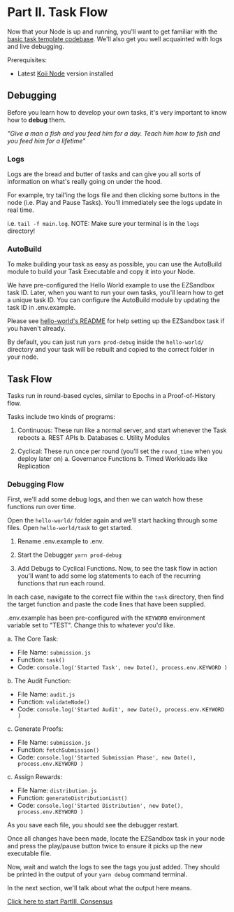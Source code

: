 # Part II. Task Flow

Now that your Node is up and running, you'll want to get familiar with the [basic task template codebase](./hello-world/). We'll also get you well acquainted with logs and live debugging.

Prerequisites:

- Latest [Koii Node](https://koii.network) version installed

## Debugging

Before you learn how to develop your own tasks, it's very important to know how to **debug** them.

_"Give a man a fish and you feed him for a day. Teach him how to fish and you feed him for a lifetime"_

### Logs

Logs are the bread and butter of tasks and can give you all sorts of information on what's really going on under the hood.

For example, try tail'ing the logs file and then clicking some buttons in the node (i.e. Play and Pause Tasks). You'll immediately see the logs update in real time.

i.e. `tail -f main.log`. NOTE: Make sure your terminal is in the `logs` directory!

### AutoBuild

To make building your task as easy as possible, you can use the AutoBuild module to build your Task Executable and copy it into your Node.

We have pre-configured the Hello World example to use the EZSandbox task ID. Later, when you want to run your own tasks, you'll learn how to get a unique task ID. You can configure the AutoBuild module by updating the task ID in .env.example.

Please see [hello-world's README](./hello-world/README.md) for help setting up the EZSandbox task if you haven't already.

By default, you can just run `yarn prod-debug` inside the `hello-world/` directory and your task will be rebuilt and copied to the correct folder in your node.

## Task Flow

Tasks run in round-based cycles, similar to Epochs in a Proof-of-History flow.

Tasks include two kinds of programs:

1. Continuous: These run like a normal server, and start whenever the Task reboots
   a. REST APIs
   b. Databases
   c. Utility Modules

2. Cyclical: These run once per round (you'll set the `round_time` when you deploy later on)
   a. Governance Functions
   b. Timed Workloads like Replication

### Debugging Flow

First, we'll add some debug logs, and then we can watch how these functions run over time.

Open the `hello-world/` folder again and we'll start hacking through some files. Open `hello-world/task` to get started.

1. Rename .env.example to .env.

2. Start the Debugger
   `yarn prod-debug`

3. Add Debugs to Cyclical Functions.
   Now, to see the task flow in action you'll want to add some log statements to each of the recurring functions that run each round.

In each case, navigate to the correct file within the `task` directory, then find the target function and paste the code lines that have been supplied.

.env.example has been pre-configured with the `KEYWORD` environment variable set to "TEST". Change this to whatever you'd like.

a. The Core Task:

- File Name: `submission.js`
- Function: `task()`
- Code: `console.log('Started Task', new Date(), process.env.KEYWORD )`

b. The Audit Function:

- File Name: `audit.js`
- Function: `validateNode()`
- Code: `console.log('Started Audit', new Date(), process.env.KEYWORD )`

c. Generate Proofs:

- File Name: `submission.js`
- Function: `fetchSubmission()`
- Code: `console.log('Started Submission Phase', new Date(), process.env.KEYWORD )`

c. Assign Rewards:

- File Name: `distribution.js`
- Function: `generateDistributionList()`
- Code: `console.log('Started Distribution', new Date(), process.env.KEYWORD )`

As you save each file, you should see the debugger restart.

Once all changes have been made, locate the EZSandbox task in your node and press the play/pause button twice to ensure it picks up the new executable file.

Now, wait and watch the logs to see the tags you just added. They should be printed in the output of your `yarn debug` command terminal.

In the next section, we'll talk about what the output here means.

[Click here to start PartIII. Consensus](./PartIII.md)
